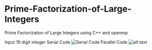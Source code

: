 # Prime-Factorization-of-Large-Integers
Prime Factorization of Large Integers using C++ and openmp

Input
19 digit integer
Serial Code
![Serial Code](https://s16.postimg.org/aukfkv3mt/08_Serial.png)
Parallel Code
![alt text](https://s12.postimg.org/9t843arcd/08_Parallel.png)
